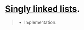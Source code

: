 # [Singly linked lists](https://www.youtube.com/watch?v=_jQhALI4ujg "Computerphile").

> * Implementation.
